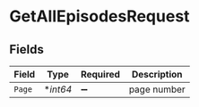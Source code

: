 # GetAllEpisodesRequest


## Fields

| Field              | Type               | Required           | Description        |
| ------------------ | ------------------ | ------------------ | ------------------ |
| `Page`             | **int64*           | :heavy_minus_sign: | page number        |